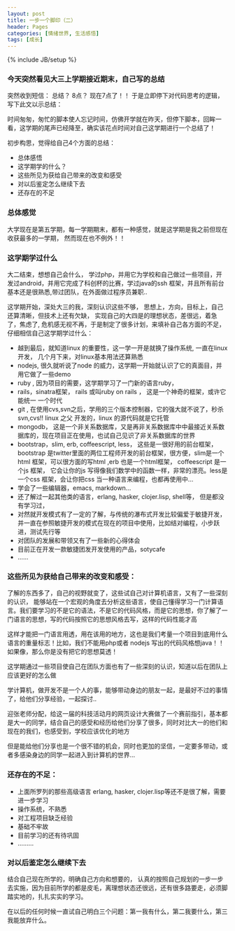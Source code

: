 ```yaml
---
layout: post
title: 一步一个脚印（二）
header: Pages
categories: [情绪世界, 生活感悟]
tags: [成长]
---
```


{% include JB/setup %}

### 今天突然看见大三上学期接近期末，自己写的总结

突然收到短信： 总结？ 8点？  现在7点了！！ 于是立即停下对代码思考的逻辑， 写下此文以示总结：

时间匆匆，匆忙的脚本使人忘记时间，仿佛开学就在昨天，但停下脚本，回眸一看，这学期的尾声已经降至，确实该花点时间对自己这学期进行一个总结了！

初步构思，觉得给自己4个方面的总结：

* 总体感悟
* 这学期学的什么？
* 这些所见为获给自己带来的改变和感受
* 对以后鉴定怎么继续下去
* 还存在的不足

### 总体感觉

大学现在是第五学期，每一学期期末，都有一种感觉，就是这学期是我之前但现在收获最多的一学期， 然而现在也不例外！！

### 这学期学过什么

大二结束，想想自己会什么， 学过php，并用它为学校和自己做过一些项目，开发过android，并用它完成了科创杯的比赛，学过java的ssh 框架，并且所有前台基本还是很熟悉,带过团队，在外面做过程序员兼职..

这学期开始，深处大三的我，深刻认识这些不够， 思想上，方向，目标上，自己还算清晰，但技术上还有欠缺， 实现自己的大四是的理想状态，差很远，着急了，焦虑了, 危机感无视不再，于是制定了很多计划，来填补自己各方面的不足，仔细相信自己这学期学过什么：

* 越到最后，就知道linux 的重要性，这一学一开是就换了操作系统, 一直在linux 开发， 几个月下来，对linux基本用法还算熟悉
* nodejs,  很久就听说了node 的威力，这学期一开始就认识了它的真面目，并用它做了一些demo
* ruby , 因为项目的需要，这学期学习了一门新的语言ruby，
* rails，sinatra框架， rails 或叫ruby on rails  ， 这是一个神奇的框架，或许它能统一 一个时代
* git , 在使用cvs,svn之后，学用的三个版本控制器，它的强大就不说了，秒杀 svn,cvs!!   linux 之父 开发的，linux 的源代码就是它托管
* mongodb， 这是一个非关系数据库，又是再非关系数据库中中最接近关系数据库的，现在项目正在使用，也试自己见识了非关系数据库的世界
* bootstrap，slim, erb, coffeescript, less， 这些是一很好用的前台框架， bootstrap 是twitter里面的两位工程师开发的前台框架，很方便，slim是一个html 框架，可以很方面的写html ,erb 也是一个html框架， coffeescript 是一个js 框架， 它会让你的js 写得像我们数学中的函数一样，非常的漂亮。less是一个css 框架，会让你把css 当一种语言来编程，也都再使用中…
* 学会了一些编辑器，emacs, markdown…
* 还了解过一起其他类的语言，erlang, hasker, clojer.lisp, shell等， 但是都没有学习过，
* 对然就开发模式有了一定的了解，与传统的瀑布式开发比较偏爱于敏捷开发，并一直在参照敏捷开发的模式在现在的项目中使用，比如结对编程，小步跃进，测试先行等
* 对团队的发展和带领又有了一些新的心得体会
* 目前正在开发一款敏捷团发开发使用的产品，sotycafe
*  ……

### 这些所见为获给自己带来的改变和感受：

了解的东西多了，自己的视野就变了，这些试自己对计算机语言，又有了一些深刻的认识， 能够站在一个宏观的角度去分析这些语言，使自己懂得学习一门计算语言。我们要学习的不是它的语法，不是它的代码风格，而是它的思想，你了解了一门语言的思想，写的代码按照它的思想风格去写，这样的代码性能才高

这样才能把一门语言用透，用在该用的地方，这也是我们考量一个项目到底用什么语言的重量标志！比如，我们不能用php或者 nodejs 写出的代码风格想java！！ 如果像，那么你是没有把它的思想莫透！

这学期通过一些项目使自己在团队方面也有了一些深刻的认识，知道以后在团队上应该更好的怎么做

学计算机，做开发不是一个人的事，能够带动身边的朋友一起，是最好不过的事情了，给他们分享经验，一起探讨..

迎张老师分配，给这一届的科技活动月的网页设计大赛做了一个赛前指引，基本都是大一的同学，结合自己的感受和经历给他们分享了很多，同时对比大一的他们和现在的我们，也感受到，学校应该优化的地方

但是能给他们分享也是一个很不错的机会，同时也更加的坚信，一定要多带动，或者多感染身边的同学一起进入到计算机的世界…

### 还存在的不足：

* 上面所罗列的那些高级语言 erlang, hasker, clojer.lisp等还不是很了解，需要进一步学习
* 操作系统，不熟悉
* 对工程项目缺乏经验
* 基础不牢故
* 目前学习的还有待巩固
* ………

### 对以后鉴定怎么继续下去

结合自己现在所学的，明确自己方向和想要的， 认真的按照自己规划的一步一步去实施，因为目前所学的都是皮毛，离理想状态还很远，还有很多路要走，必须脚踏实地的，扎扎实实的学习。

在以后的任何时候一直试自己明白三个问题：第一我有什么，第二我要什么，第三我能放弃什么。
